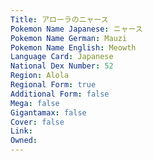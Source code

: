 ```yaml
---
﻿Title: アローラのニャース
Pokemon Name Japanese: ニャース
Pokemon Name German: Mauzi
Pokemon Name English: Meowth
Language Card: Japanese
National Dex Number: 52
Region: Alola
Regional Form: true
Additional Form: false
Mega: false
Gigantamax: false
Cover: false
Link: 
Owned: 
---
```

